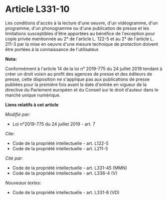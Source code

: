# Article L331-10

Les conditions d'accès à la lecture d'une oeuvre, d'un vidéogramme, d'un programme, d'un phonogramme ou d'une publication de
presse et les limitations susceptibles d'être apportées au bénéfice de l'exception pour copie privée mentionnée au 2° de
l'article L. 122-5 et au 2° de l'article L. 211-3 par la mise en oeuvre d'une mesure technique de protection doivent être
portées à la connaissance de l'utilisateur.

**Nota:**

Conformément à l'article 14 de la loi n° 2019-775 du 24 juillet 2019 tendant à créer un droit voisin au profit des agences de
presse et des éditeurs de presse, cette disposition ne s'applique pas aux publications de presse publiées pour la première
fois avant la date d'entrée en vigueur de la directive du Parlement européen et du Conseil sur le droit d'auteur dans le
marché unique numérique.

**Liens relatifs à cet article**

_Modifié par_:

  - Loi n°2019-775 du 24 juillet 2019 - art. 7

_Cite_:

  - Code de la propriété intellectuelle - art. L122-5
  - Code de la propriété intellectuelle - art. L211-3

_Cité par_:

  - Code de la propriété intellectuelle - art. L331-45 (MMN)
  - Code de la propriété intellectuelle - art. L336-4 (V)

_Nouveaux textes_:

  - Code de la propriété intellectuelle - art. L331-8 (VD)
